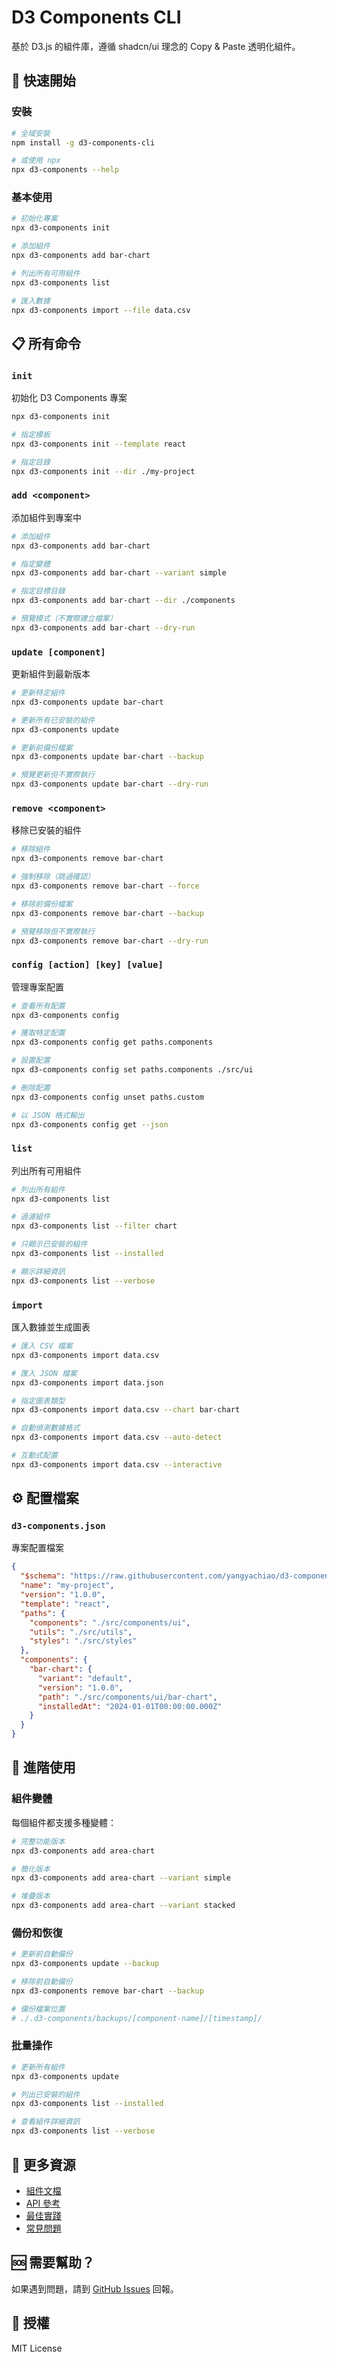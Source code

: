 # D3 Components CLI

基於 D3.js 的組件庫，遵循 shadcn/ui 理念的 Copy & Paste 透明化組件。

## 🚀 快速開始

### 安裝

```bash
# 全域安裝
npm install -g d3-components-cli

# 或使用 npx
npx d3-components --help
```

### 基本使用

```bash
# 初始化專案
npx d3-components init

# 添加組件
npx d3-components add bar-chart

# 列出所有可用組件
npx d3-components list

# 匯入數據
npx d3-components import --file data.csv
```

## 📋 所有命令

### `init`
初始化 D3 Components 專案

```bash
npx d3-components init

# 指定模板
npx d3-components init --template react

# 指定目錄
npx d3-components init --dir ./my-project
```

### `add <component>`
添加組件到專案中

```bash
# 添加組件
npx d3-components add bar-chart

# 指定變體
npx d3-components add bar-chart --variant simple

# 指定目標目錄
npx d3-components add bar-chart --dir ./components

# 預覽模式（不實際建立檔案）
npx d3-components add bar-chart --dry-run
```

### `update [component]`
更新組件到最新版本

```bash
# 更新特定組件
npx d3-components update bar-chart

# 更新所有已安裝的組件
npx d3-components update

# 更新前備份檔案
npx d3-components update bar-chart --backup

# 預覽更新但不實際執行
npx d3-components update bar-chart --dry-run
```

### `remove <component>`
移除已安裝的組件

```bash
# 移除組件
npx d3-components remove bar-chart

# 強制移除（跳過確認）
npx d3-components remove bar-chart --force

# 移除前備份檔案
npx d3-components remove bar-chart --backup

# 預覽移除但不實際執行
npx d3-components remove bar-chart --dry-run
```

### `config [action] [key] [value]`
管理專案配置

```bash
# 查看所有配置
npx d3-components config

# 獲取特定配置
npx d3-components config get paths.components

# 設置配置
npx d3-components config set paths.components ./src/ui

# 刪除配置
npx d3-components config unset paths.custom

# 以 JSON 格式輸出
npx d3-components config get --json
```

### `list`
列出所有可用組件

```bash
# 列出所有組件
npx d3-components list

# 過濾組件
npx d3-components list --filter chart

# 只顯示已安裝的組件
npx d3-components list --installed

# 顯示詳細資訊
npx d3-components list --verbose
```

### `import`
匯入數據並生成圖表

```bash
# 匯入 CSV 檔案
npx d3-components import data.csv

# 匯入 JSON 檔案
npx d3-components import data.json

# 指定圖表類型
npx d3-components import data.csv --chart bar-chart

# 自動偵測數據格式
npx d3-components import data.csv --auto-detect

# 互動式配置
npx d3-components import data.csv --interactive
```

## ⚙️ 配置檔案

### `d3-components.json`
專案配置檔案

```json
{
  "$schema": "https://raw.githubusercontent.com/yangyachiao/d3-components/main/registry/schema.json",
  "name": "my-project",
  "version": "1.0.0",
  "template": "react",
  "paths": {
    "components": "./src/components/ui",
    "utils": "./src/utils",
    "styles": "./src/styles"
  },
  "components": {
    "bar-chart": {
      "variant": "default",
      "version": "1.0.0",
      "path": "./src/components/ui/bar-chart",
      "installedAt": "2024-01-01T00:00:00.000Z"
    }
  }
}
```

## 🔧 進階使用

### 組件變體

每個組件都支援多種變體：

```bash
# 完整功能版本
npx d3-components add area-chart

# 簡化版本
npx d3-components add area-chart --variant simple

# 堆疊版本
npx d3-components add area-chart --variant stacked
```

### 備份和恢復

```bash
# 更新前自動備份
npx d3-components update --backup

# 移除前自動備份
npx d3-components remove bar-chart --backup

# 備份檔案位置
# ./.d3-components/backups/[component-name]/[timestamp]/
```

### 批量操作

```bash
# 更新所有組件
npx d3-components update

# 列出已安裝的組件
npx d3-components list --installed

# 查看組件詳細資訊
npx d3-components list --verbose
```

## 📖 更多資源

- [組件文檔](../docs/README.md)
- [API 參考](../docs/API_REFERENCE.md)
- [最佳實踐](../docs/BEST_PRACTICES.md)
- [常見問題](../docs/FAQ.md)

## 🆘 需要幫助？

如果遇到問題，請到 [GitHub Issues](https://github.com/yangyachiao/d3-components/issues) 回報。

## 📄 授權

MIT License
